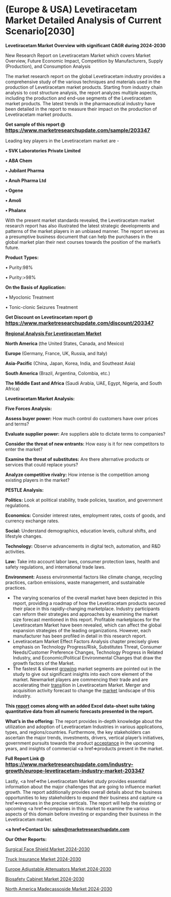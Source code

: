 # (Europe & USA) Levetiracetam Market Detailed Analysis of Current Scenario[2030]

<strong>Levetiracetam Market Overview with significant CAGR during 2024-2030</strong>

New Research Report on Levetiracetam Market which covers Market Overview, Future Economic Impact, Competition by Manufacturers, Supply (Production), and Consumption Analysis

The market research report on the global Levetiracetam industry provides a comprehensive study of the various techniques and materials used in the production of Levetiracetam market products. Starting from industry chain analysis to cost structure analysis, the report analyzes multiple aspects, including the production and end-use segments of the Levetiracetam market products. The latest trends in the pharmaceutical industry have been detailed in the report to measure their impact on the production of Levetiracetam market products.

<strong>Get sample of this report @ <a href=https://www.marketresearchupdate.com/sample/203347><font size=3 color=#0000ff>https://www.marketresearchupdate.com/sample/203347</font></a></strong>

Leading key players in the Levetiracetam market are -

<strong>• SVK Laboratories Private Limited

• ABA Chem

• Jubilant Pharma

• Anuh Pharma Ltd

• Ogene

• Amoli

• Phalanx</strong>

With the present market standards revealed, the Levetiracetam market research report has also illustrated the latest strategic developments and patterns of the market players in an unbiased manner. The report serves as a presumptive business document that can help the purchasers in the global market plan their next courses towards the position of the market’s future.

<strong>Product Types:</strong>

• Purity:98%

• Purity:>98%

<strong>On the Basis of Application:</strong>

• Myoclonic Treatment

• Tonic-clonic Seizures Treatment

<strong>Get Discount on Levetiracetam report @ <a href=https://www.marketresearchupdate.com/discount/203347><font size=3 color=#0000ff>https://www.marketresearchupdate.com/discount/203347</font></a></strong>

<strong><u><b>Regional Analysis For Levetiracetam Market</b></u></strong>

<strong><b>North America</b></strong> (the United States, Canada, and Mexico)

<strong><b>Europe </b></strong>(Germany, France, UK, Russia, and Italy)

<strong><b>Asia-Pacific</b></strong> (China, Japan, Korea, India, and Southeast Asia)

<strong><b>South America</b></strong> (Brazil, Argentina, Colombia, etc.)

<strong><b>The Middle East and Africa</b></strong> (Saudi Arabia, UAE, Egypt, Nigeria, and South Africa)

<strong>Levetiracetam Market Analysis:</strong>

<strong>Five Forces Analysis:</strong>

<strong>Assess buyer power:</strong> How much control do customers have over prices and terms?

<strong>Evaluate supplier power:</strong> Are suppliers able to dictate terms to companies?

<strong>Consider the threat of new entrants:</strong> How easy is it for new competitors to enter the market?

<strong>Examine the threat of substitutes:</strong> Are there alternative products or services that could replace yours?

<strong>Analyze competitive rivalry:</strong> How intense is the competition among existing players in the market?

<strong>PESTLE Analysis:</strong>

<strong>Politics:</strong> Look at political stability, trade policies, taxation, and government regulations.

<strong>Economics:</strong> Consider interest rates, employment rates, costs of goods, and currency exchange rates.

<strong>Social:</strong> Understand demographics, education levels, cultural shifts, and lifestyle changes.

<strong>Technology:</strong> Observe advancements in digital tech, automation, and R&D activities.

<strong>Law:</strong> Take into account labor laws, consumer protection laws, health and safety regulations, and international trade laws.

<strong>Environment:</strong> Assess environmental factors like climate change, recycling practices, carbon emissions, waste management, and sustainable practices.

<ul>
  <li>The varying scenarios of the overall market have been depicted in this report, providing a roadmap of how the Levetiracetam products secured their place in this rapidly-changing marketplace. Industry participants can reform their strategies and approaches by examining the market size forecast mentioned in this report. Profitable marketplaces for the Levetiracetam Market have been revealed, which can affect the global expansion strategies of the leading organizations. However, each manufacturer has been profiled in detail in this research report.</li>
  <li>Levetiracetam Market Effect Factors Analysis chapter precisely gives emphasis on Technology Progress/Risk, Substitutes Threat, Consumer Needs/Customer Preference Changes, Technology Progress in Related Industry, and Economic/Political Environmental Changes that draw the growth factors of the Market.</li>
  <li>The fastest &amp; slowest <a href=ASDF991299>growing</a> market segments are pointed out in the study to give out significant insights into each core element of the market. Newmarket players are commencing their trade and are accelerating their <a href=>trans</a>ition in Levetiracetam Market. Merger and acquisition activity forecast to change the <a href=>market</a> landscape of this industry.</li>
</ul>
<strong>This <a href=>report</a> comes along with an added Excel data-sheet suite taking quantitative data from all numeric forecasts presented in the report.</strong>

<strong>What’s in the offering:</strong> The report provides in-depth knowledge about the utilization and adoption of Levetiracetam Industries in various applications, types, and regions/countries. Furthermore, the key stakeholders can ascertain the major trends, investments, drivers, vertical player’s initiatives, government pursuits towards the product <a href=ASDF881288>acceptance</a> in the upcoming years, and insights of commercial <a href=>products</a> present in the market.

<strong>Full Report Link @ <a href=https://www.marketresearchupdate.com/industry-growth/europe-levetiracetam-industry-market-203347><font size=3 color=#0000ff>https://www.marketresearchupdate.com/industry-growth/europe-levetiracetam-industry-market-203347</font></a></strong>

Lastly, <a href=>the</a> Levetiracetam Market study provides essential information about the major challenges that are going to influence market growth. The report additionally provides overall details about the business opportunities to key stakeholders to expand their business and capture <a href=>revenues</a> in the precise verticals. The report will help the existing or upcoming <a href=>companies</a> in this market to examine the various aspects of this domain before investing or expanding their business in the Levetiracetam market.

<strong><a href=><strong>Contact Us:</strong></a></strong>
<strong>sales@marketresearchupdate.com</strong>

<strong>Our Other Reports:</strong>

<a href=https://www.linkedin.com/pulse/surgical-face-shield-market-size-set-grow-remarkable>Surgical Face Shield Market 2024-2030</a>

<a href=https://www.linkedin.com/pulse/truck-insurance-market-2023-remarking-enormous>Truck Insurance Market 2024-2030</a>

<a href=https://www.linkedin.com/pulse/europe-adjustable-attenuators-market-upcoming>Europe Adjustable Attenuators Market 2024-2030</a>

<a href=https://www.linkedin.com/pulse/biosafety-cabinet-market-hitting-new-heights-h3zuf/>Biosafety Cabinet Market 2024-2030</a>

<a href=https://www.linkedin.com/pulse/north-america-madecassoside-market-analysis-outlooks-zubgf/>North America Madecassoside Market 2024-2030</a>

